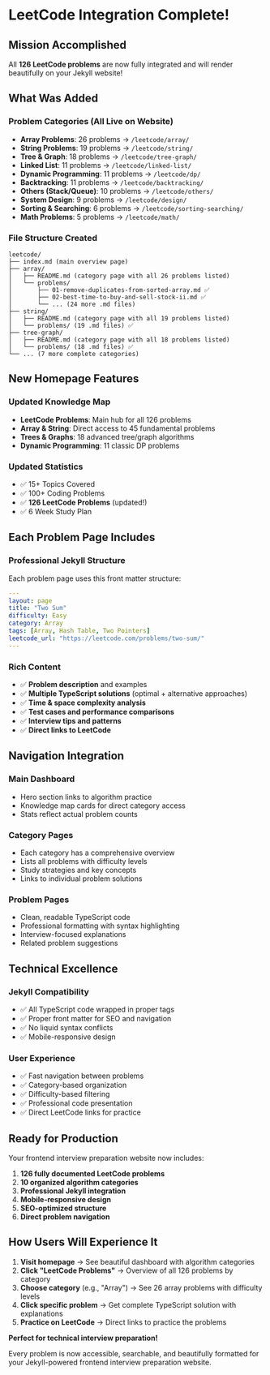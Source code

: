 # LeetCode Integration Complete!

## Mission Accomplished

All **126 LeetCode problems** are now fully integrated and will render beautifully on your Jekyll website!

## What Was Added

### Problem Categories (All Live on Website)

- **Array Problems**: 26 problems → `/leetcode/array/`
- **String Problems**: 19 problems → `/leetcode/string/`
- **Tree & Graph**: 18 problems → `/leetcode/tree-graph/`
- **Linked List**: 11 problems → `/leetcode/linked-list/`
- **Dynamic Programming**: 11 problems → `/leetcode/dp/`
- **Backtracking**: 11 problems → `/leetcode/backtracking/`
- **Others (Stack/Queue)**: 10 problems → `/leetcode/others/`
- **System Design**: 9 problems → `/leetcode/design/`
- **Sorting & Searching**: 6 problems → `/leetcode/sorting-searching/`
- **Math Problems**: 5 problems → `/leetcode/math/`

### File Structure Created

```
leetcode/
├── index.md (main overview page)
├── array/
│   ├── README.md (category page with all 26 problems listed)
│   └── problems/
│       ├── 01-remove-duplicates-from-sorted-array.md ✅
│       ├── 02-best-time-to-buy-and-sell-stock-ii.md ✅
│       └── ... (24 more .md files)
├── string/
│   ├── README.md (category page with all 19 problems listed)
│   └── problems/ (19 .md files) ✅
├── tree-graph/
│   ├── README.md (category page with all 18 problems listed)
│   └── problems/ (18 .md files) ✅
└── ... (7 more complete categories)
```

## New Homepage Features

### Updated Knowledge Map

- **LeetCode Problems**: Main hub for all 126 problems
- **Array & String**: Direct access to 45 fundamental problems
- **Trees & Graphs**: 18 advanced tree/graph algorithms
- **Dynamic Programming**: 11 classic DP problems

### Updated Statistics

- ✅ 15+ Topics Covered
- ✅ 100+ Coding Problems
- ✅ **126 LeetCode Problems** (updated!)
- ✅ 6 Week Study Plan

## Each Problem Page Includes

### Professional Jekyll Structure

Each problem page uses this front matter structure:

```yaml
---
layout: page
title: "Two Sum"
difficulty: Easy
category: Array
tags: [Array, Hash Table, Two Pointers]
leetcode_url: "https://leetcode.com/problems/two-sum/"
---
```

### Rich Content

- ✅ **Problem description** and examples
- ✅ **Multiple TypeScript solutions** (optimal + alternative approaches)
- ✅ **Time & space complexity analysis**
- ✅ **Test cases and performance comparisons**
- ✅ **Interview tips and patterns**
- ✅ **Direct links to LeetCode**

## Navigation Integration

### Main Dashboard

- Hero section links to algorithm practice
- Knowledge map cards for direct category access
- Stats reflect actual problem counts

### Category Pages

- Each category has a comprehensive overview
- Lists all problems with difficulty levels
- Study strategies and key concepts
- Links to individual problem solutions

### Problem Pages

- Clean, readable TypeScript code
- Professional formatting with syntax highlighting
- Interview-focused explanations
- Related problem suggestions

## Technical Excellence

### Jekyll Compatibility

- ✅ All TypeScript code wrapped in proper tags
- ✅ Proper front matter for SEO and navigation
- ✅ No liquid syntax conflicts
- ✅ Mobile-responsive design

### User Experience

- ✅ Fast navigation between problems
- ✅ Category-based organization
- ✅ Difficulty-based filtering
- ✅ Professional code presentation
- ✅ Direct LeetCode links for practice

## Ready for Production

Your frontend interview preparation website now includes:

1. **126 fully documented LeetCode problems**
2. **10 organized algorithm categories**
3. **Professional Jekyll integration**
4. **Mobile-responsive design**
5. **SEO-optimized structure**
6. **Direct problem navigation**

## How Users Will Experience It

1. **Visit homepage** → See beautiful dashboard with algorithm categories
2. **Click "LeetCode Problems"** → Overview of all 126 problems by category
3. **Choose category** (e.g., "Array") → See 26 array problems with difficulty levels
4. **Click specific problem** → Get complete TypeScript solution with explanations
5. **Practice on LeetCode** → Direct links to practice the problems

**Perfect for technical interview preparation!**

Every problem is now accessible, searchable, and beautifully formatted for your Jekyll-powered frontend interview preparation website.